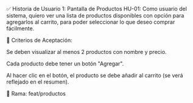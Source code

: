 ✅ Historia de Usuario 1: Pantalla de Productos
HU-01:
Como usuario del sistema,
quiero ver una lista de productos disponibles con opción para agregarlos al carrito,
para poder seleccionar lo que deseo comprar fácilmente.

🔹 Criterios de Aceptación:

Se deben visualizar al menos 2 productos con nombre y precio.

Cada producto debe tener un botón "Agregar".

Al hacer clic en el botón, el producto se debe añadir al carrito (se verá reflejado en el resumen).

📌 Rama: feat/productos
